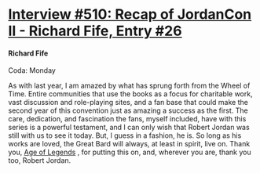 # [Interview #510: Recap of JordanCon II - Richard Fife, Entry #26](https://www.theoryland.com/intvmain.php?i=510#26)

#### Richard Fife

Coda: Monday

As with last year, I am amazed by what has sprung forth from the Wheel of Time. Entire communities that use the books as a focus for charitable work, vast discussion and role-playing sites, and a fan base that could make the second year of this convention just as amazing a success as the first. The care, dedication, and fascination the fans, myself included, have with this series is a powerful testament, and I can only wish that Robert Jordan was still with us to see it today. But, I guess in a fashion, he is. So long as his works are loved, the Great Bard will always, at least in spirit, live on. Thank you,
[Age of Legends](http://www.jordancon.org/)
, for putting this on, and, wherever you are, thank you too, Robert Jordan.

